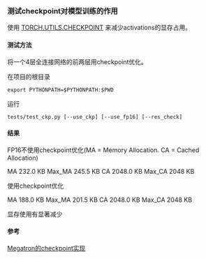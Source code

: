 ### 测试checkpoint对模型训练的作用
使用
[TORCH.UTILS.CHECKPOINT](https://pytorch.org/docs/stable/checkpoint.html)
来减少activations的显存占用。


#### 测试方法
将一个4层全连接网络的前两层用checkpoint优化。

在项目的根目录

`export PYTHONPATH=$PYTHONPATH:$PWD`

运行

`tests/test_ckp.py [--use_ckp] [--use_fp16] [--res_check]`

#### 结果
FP16不使用checkpoint优化(MA = Memory Allocation. CA = Cached Allocation)

MA 232.0 KB         Max_MA 245.5 KB         CA 2048.0 KB         Max_CA 2048 KB

使用checkpoint优化

MA 188.0 KB         Max_MA 201.5 KB         CA 2048.0 KB         Max_CA 2048 KB

显存使用有显著减少

#### 参考
[Megatron的checkpoint实现](https://github.com/NVIDIA/Megatron-LM/blob/main/megatron/mpu/random.py#L316)
